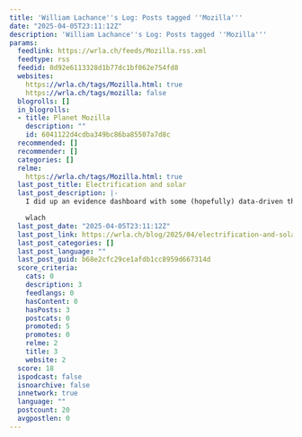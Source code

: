 ```yaml
---
title: 'William Lachance''s Log: Posts tagged ''Mozilla'''
date: "2025-04-05T23:11:12Z"
description: 'William Lachance''s Log: Posts tagged ''Mozilla'''
params:
  feedlink: https://wrla.ch/feeds/Mozilla.rss.xml
  feedtype: rss
  feedid: 0d92e6113328d1b77dc1bf062e754fd8
  websites:
    https://wrla.ch/tags/Mozilla.html: true
    https://wrla.ch/tags/mozilla: false
  blogrolls: []
  in_blogrolls:
  - title: Planet Mozilla
    description: ""
    id: 6041122d4cdba349bc86ba85507a7d8c
  recommended: []
  recommender: []
  categories: []
  relme:
    https://wrla.ch/tags/Mozilla.html: true
  last_post_title: Electrification and solar
  last_post_description: |-
    I did up an evidence dashboard with some (hopefully) data-driven thoughts on the environmental and financial aspects of heat pump and solar technology in the Greater Toronto / Hamilton area:

    wlach
  last_post_date: "2025-04-05T23:11:12Z"
  last_post_link: https://wrla.ch/blog/2025/04/electrification-and-solar/?utm_source=Mozilla&utm_medium=RSS
  last_post_categories: []
  last_post_language: ""
  last_post_guid: b68e2cfc29ce1afdb1cc8959d667314d
  score_criteria:
    cats: 0
    description: 3
    feedlangs: 0
    hasContent: 0
    hasPosts: 3
    postcats: 0
    promoted: 5
    promotes: 0
    relme: 2
    title: 3
    website: 2
  score: 18
  ispodcast: false
  isnoarchive: false
  innetwork: true
  language: ""
  postcount: 20
  avgpostlen: 0
---
```

